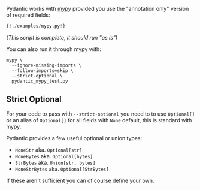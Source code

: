 Pydantic works with [mypy](http://mypy-lang.org/) provided you use the "annotation only" version of
required fields:

```py
{!./examples/mypy.py!}
```
_(This script is complete, it should run "as is")_

You can also run it through mypy with:

    mypy \
      --ignore-missing-imports \
      --follow-imports=skip \
      --strict-optional \
      pydantic_mypy_test.py

## Strict Optional

For your code to pass with `--strict-optional` you need to to use `Optional[]` or an alias of `Optional[]`
for all fields with `None` default, this is standard with mypy.

Pydantic provides a few useful optional or union types:

* `NoneStr` aka. `Optional[str]`
* `NoneBytes` aka. `Optional[bytes]`
* `StrBytes` aka. `Union[str, bytes]`
* `NoneStrBytes` aka. `Optional[StrBytes]`

If these aren't sufficient you can of course define your own.
